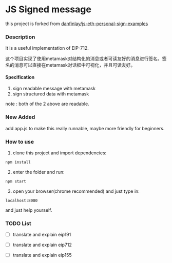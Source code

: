 # JS Signed message

this project is forked from [danfinlay/js-eth-personal-sign-examples](https://github.com/danfinlay/js-eth-personal-sign-examples)

### Description
It is a useful implementation of EIP-712.

这个项目实现了使用metamask对结构化的消息或者可读友好的消息进行签名。签名的消息可以直接在metamask对话框中可视化，并且可读友好。

#### Specification
1. sign readable message with metamask
2. sign structured data with metamask

 note : both of the 2 above are readable.

### New Added
add app.js to make this really runnable, maybe more friendly for beginners.

### How to use
1. clone this project and import dependencies:
```bash
npm install
```
2. enter the folder and run:
 ```bash
 npm start
 ```
3. open your browser(chrome recommended) and just type in:
```
localhost:8080
```
and just help yourself.

### TODO List
- [ ] translate and explain eip191
- [ ] translate and explain eip712
- [ ] translate and explain eip155
 

